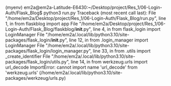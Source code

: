 (myenv) em2a@em2a-Latitude-E6430:~/Desktop/project/Res_1/06-Login-Auth/Flask_Blog$ python3 run.py
Traceback (most recent call last):
  File "/home/em2a/Desktop/project/Res_1/06-Login-Auth/Flask_Blog/run.py", line 1, in <module>
    from flaskblog import app
  File "/home/em2a/Desktop/project/Res_1/06-Login-Auth/Flask_Blog/flaskblog/__init__.py", line 4, in <module>
    from flask_login import LoginManager
  File "/home/em2a/.local/lib/python3.10/site-packages/flask_login/__init__.py", line 12, in <module>
    from .login_manager import LoginManager
  File "/home/em2a/.local/lib/python3.10/site-packages/flask_login/login_manager.py", line 33, in <module>
    from .utils import _create_identifier
  File "/home/em2a/.local/lib/python3.10/site-packages/flask_login/utils.py", line 14, in <module>
    from werkzeug.urls import url_decode
ImportError: cannot import name 'url_decode' from 'werkzeug.urls' (/home/em2a/.local/lib/python3.10/site-packages/werkzeug/urls.py)

